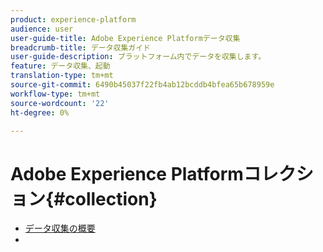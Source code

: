 ```yaml
---
product: experience-platform
audience: user
user-guide-title: Adobe Experience Platformデータ収集
breadcrumb-title: データ収集ガイド
user-guide-description: プラットフォーム内でデータを収集します。
feature: データ収集、起動
translation-type: tm+mt
source-git-commit: 6490b45037f22fb4ab12bcddb4bfea65b678959e
workflow-type: tm+mt
source-wordcount: '22'
ht-degree: 0%

---
```



# Adobe Experience Platformコレクション{#collection}

- [データ収集の概要](home.md)
- 
